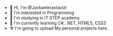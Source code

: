 - 👋 Hi, I'm @Javkamkrastavizi
- 👀 I'm interested in Programming
- 🎒 I'm studying in IT STEP academy
- 🌱 I'm currently learning C#, .NET, HTML5, CSS3
- ⚒️ I'm going to upload My personal projects here.
